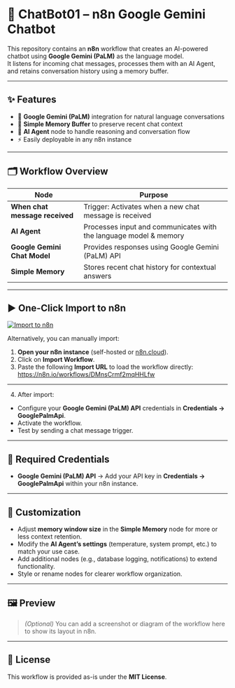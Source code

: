 # 🤖 ChatBot01 – n8n Google Gemini Chatbot

This repository contains an **n8n** workflow that creates an AI-powered chatbot using **Google Gemini (PaLM)** as the language model.  
It listens for incoming chat messages, processes them with an AI Agent, and retains conversation history using a memory buffer.

---

## ✨ Features

- 🔗 **Google Gemini (PaLM)** integration for natural language conversations  
- 🧠 **Simple Memory Buffer** to preserve recent chat context  
- 🤖 **AI Agent** node to handle reasoning and conversation flow  
- ⚡ Easily deployable in any n8n instance  

---

## 🗂 Workflow Overview

| Node                         | Purpose                                                                 |
|-------------------------------|-------------------------------------------------------------------------|
| **When chat message received** | Trigger: Activates when a new chat message is received                  |
| **AI Agent**                   | Processes input and communicates with the language model & memory       |
| **Google Gemini Chat Model**   | Provides responses using Google Gemini (PaLM) API                       |
| **Simple Memory**              | Stores recent chat history for contextual answers                       |

---

## ▶️ One-Click Import to n8n

[![Import to n8n](https://img.shields.io/badge/Import%20to-n8n-blue?logo=n8n&style=for-the-badge)](https://n8n.io/workflows/DMnsCrmf2mqHHLfw)

Alternatively, you can manually import:

1. **Open your n8n instance** (self-hosted or [n8n.cloud](https://n8n.io)).  
2. Click on **Import Workflow**.  
3. Paste the following **Import URL** to load the workflow directly:  https://n8n.io/workflows/DMnsCrmf2mqHHLfw

---

4. After import:
- Configure your **Google Gemini (PaLM) API** credentials in **Credentials → GooglePalmApi**.  
- Activate the workflow.  
- Test by sending a chat message trigger.

---

## 🔑 Required Credentials

- **Google Gemini (PaLM) API** → Add your API key in **Credentials → GooglePalmApi** within your n8n instance.

---

## 🧩 Customization

- Adjust **memory window size** in the **Simple Memory** node for more or less context retention.  
- Modify the **AI Agent’s settings** (temperature, system prompt, etc.) to match your use case.  
- Add additional nodes (e.g., database logging, notifications) to extend functionality.  
- Style or rename nodes for clearer workflow organization.

---

## 🖼 Preview

> *(Optional)* You can add a screenshot or diagram of the workflow here to show its layout in n8n.

---

## 📄 License

This workflow is provided as-is under the **MIT License**.



